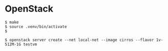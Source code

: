 # OpenStack

```
$ make
$ source .venv/bin/activate
$
```

```
$ openstack server create --net local-net --image cirros --flavor 1v-512M-1G testvm
```
